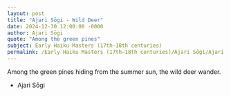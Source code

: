 ```yaml
---
layout: post
title: "Ajari Sōgi - Wild Deer"
date: 2024-12-30 12:00:00 -0000
author: Ajari Sōgi
quote: "Among the green pines"
subject: Early Haiku Masters (17th–18th centuries)
permalink: /Early Haiku Masters (17th–18th centuries)/Ajari Sōgi/Ajari Sōgi - Wild Deer
---
```


Among the green pines
hiding from the summer sun,
the wild deer wander.

- Ajari Sōgi
